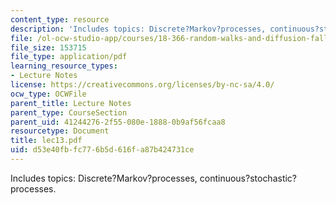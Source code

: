 ```yaml
---
content_type: resource
description: 'Includes topics: Discrete?Markov?processes, continuous?stochastic?processes.'
file: /ol-ocw-studio-app/courses/18-366-random-walks-and-diffusion-fall-2006/d53e40fbfc776b5d616fa87b424731ce_lec13.pdf
file_size: 153715
file_type: application/pdf
learning_resource_types:
- Lecture Notes
license: https://creativecommons.org/licenses/by-nc-sa/4.0/
ocw_type: OCWFile
parent_title: Lecture Notes
parent_type: CourseSection
parent_uid: 41244276-2f55-080e-1888-0b9af56fcaa8
resourcetype: Document
title: lec13.pdf
uid: d53e40fb-fc77-6b5d-616f-a87b424731ce
---
```

Includes topics: Discrete?Markov?processes, continuous?stochastic?processes.